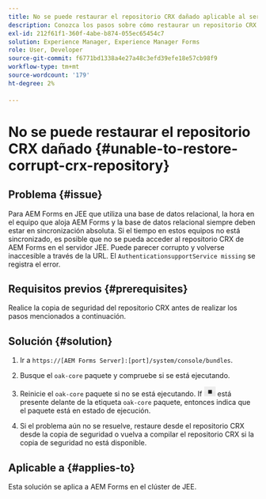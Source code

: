 ```yaml
---
title: No se puede restaurar el repositorio CRX dañado aplicable al servidor de clúster JEE
description: Conozca los pasos sobre cómo restaurar un repositorio CRX que esté dañado.
exl-id: 212f61f1-360f-4abe-b874-055ec65454c7
solution: Experience Manager, Experience Manager Forms
role: User, Developer
source-git-commit: f6771bd1338a4e27a48c3efd39efe18e57cb98f9
workflow-type: tm+mt
source-wordcount: '179'
ht-degree: 2%

---
```


# No se puede restaurar el repositorio CRX dañado {#unable-to-restore-corrupt-crx-repository}

## Problema {#issue}

Para AEM Forms en JEE que utiliza una base de datos relacional, la hora en el equipo que aloja AEM Forms y la base de datos relacional siempre deben estar en sincronización absoluta. Si el tiempo en estos equipos no está sincronizado, es posible que no se pueda acceder al repositorio CRX de AEM Forms en el servidor JEE. Puede parecer corrupto y volverse inaccesible a través de la URL. El `AuthenticationsupportService missing` se registra el error.

## Requisitos previos {#prerequisites}

Realice la copia de seguridad del repositorio CRX antes de realizar los pasos mencionados a continuación.

## Solución {#solution}

1. Ir a  `https://[AEM Forms Server]:[port]/system/console/bundles`.

1. Busque el `oak-core` paquete y compruebe si se está ejecutando.

1. Reinicie el `oak-core` paquete si no se está ejecutando. If  ![Botón Pausa](/help/forms/using/assets/stop.png) está presente delante de la etiqueta `oak-core` paquete, entonces indica que el paquete está en estado de ejecución.

1. Si el problema aún no se resuelve, restaure desde el repositorio CRX desde la copia de seguridad o vuelva a compilar el repositorio CRX si la copia de seguridad no está disponible.


## Aplicable a {#applies-to}

Esta solución se aplica a AEM Forms en el clúster de JEE.
